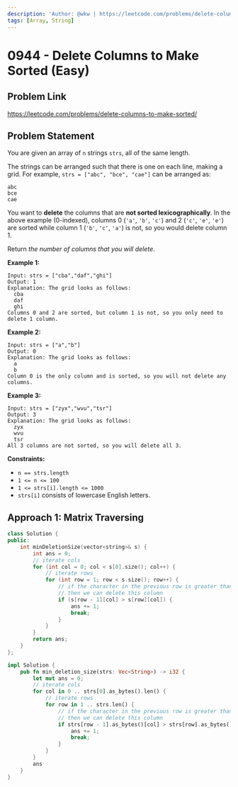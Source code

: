 ```yaml
---
description: 'Author: @wkw | https://leetcode.com/problems/delete-columns-to-make-sorted/'
tags: [Array, String]
---
```


# 0944 - Delete Columns to Make Sorted (Easy)

## Problem Link

https://leetcode.com/problems/delete-columns-to-make-sorted/

## Problem Statement

You are given an array of `n` strings `strs`, all of the same length.

The strings can be arranged such that there is one on each line, making a grid. For example, `strs = ["abc", "bce", "cae"]` can be arranged as:

```
abc
bce
cae
```

You want to **delete** the columns that are **not sorted lexicographically**. In the above example (0-indexed), columns 0 (`'a'`, `'b'`, `'c'`) and 2 (`'c'`, `'e'`, `'e'`) are sorted while column 1 (`'b'`, `'c'`, `'a'`) is not, so you would delete column 1.

Return _the number of columns that you will delete_.

**Example 1:**

```
Input: strs = ["cba","daf","ghi"]
Output: 1
Explanation: The grid looks as follows:
  cba
  daf
  ghi
Columns 0 and 2 are sorted, but column 1 is not, so you only need to delete 1 column.
```

**Example 2:**

```
Input: strs = ["a","b"]
Output: 0
Explanation: The grid looks as follows:
  a
  b
Column 0 is the only column and is sorted, so you will not delete any columns.
```

**Example 3:**

```
Input: strs = ["zyx","wvu","tsr"]
Output: 3
Explanation: The grid looks as follows:
  zyx
  wvu
  tsr
All 3 columns are not sorted, so you will delete all 3.
```

**Constraints:**

- `n == strs.length`
- `1 <= n <= 100`
- `1 <= strs[i].length <= 1000`
- `strs[i]` consists of lowercase English letters.

## Approach 1: Matrix Traversing

<Tabs>
<TabItem value="cpp" label="C++">
<SolutionAuthor name="@wkw"/>

```cpp
class Solution {
public:
    int minDeletionSize(vector<string>& s) {
        int ans = 0;
        // iterate cols
        for (int col = 0; col < s[0].size(); col++) {
            // iterate rows
            for (int row = 1; row < s.size(); row++) {
                // if the character in the previous row is greater than the character in the current row
                // then we can delete this column
                if (s[row - 1][col] > s[row][col]) {
                    ans += 1;
                    break;
                }
            }
        }
        return ans;
    }
};
```

</TabItem>

<TabItem value="rs" label="Rust">
<SolutionAuthor name="@wkw"/>

```rs
impl Solution {
    pub fn min_deletion_size(strs: Vec<String>) -> i32 {
        let mut ans = 0;
        // iterate cols
        for col in 0 .. strs[0].as_bytes().len() {
            // iterate rows
            for row in 1 .. strs.len() {
                // if the character in the previous row is greater than the character in the current row
                // then we can delete this column
                if strs[row - 1].as_bytes()[col] > strs[row].as_bytes()[col] {
                    ans += 1;
                    break;
                }
            }
        }
        ans
    }
}
```

</TabItem>
</Tabs>
